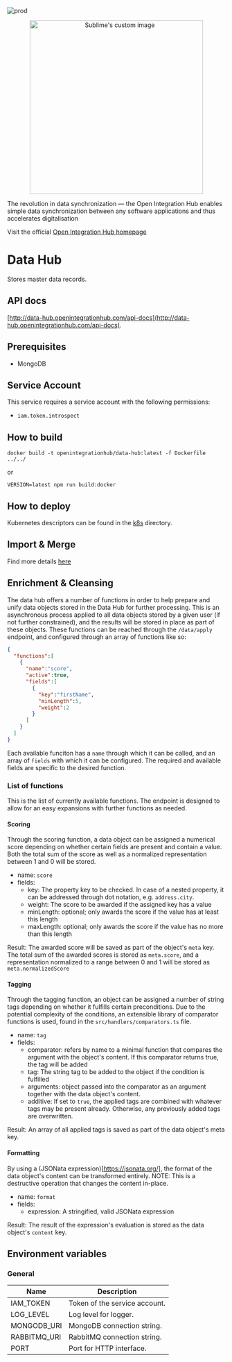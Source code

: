 ![prod](https://img.shields.io/badge/Status-Production-brightgreen.svg)

<p align="center">
  <img src="https://github.com/openintegrationhub/openintegrationhub/blob/master/Assets/medium-oih-einzeilig-zentriert.jpg" alt="Sublime's custom image" width="400"/>
</p>

The revolution in data synchronization — the Open Integration Hub enables simple data synchronization between any software applications and thus accelerates digitalisation

Visit the official [Open Integration Hub homepage](https://www.openintegrationhub.org/)

# Data Hub

Stores master data records.

## API docs

[http://data-hub.openintegrationhub.com/api-docs](http://data-hub.openintegrationhub.com/api-docs).

## Prerequisites

- MongoDB

## Service Account

This service requires a service account with the following permissions:

- `iam.token.introspect`

## How to build

```docker
docker build -t openintegrationhub/data-hub:latest -f Dockerfile ../../
```

or

```npm
VERSION=latest npm run build:docker
```

## How to deploy

Kubernetes descriptors can be found in the [k8s](./k8s) directory.

## Import & Merge

Find more details [here](./src/minhash-poc/README.md) 

## Enrichment & Cleansing

The data hub offers a number of functions in order to help prepare and unify data objects stored in the Data Hub for further processing. This is an asynchronous process applied to all data objects stored by a given user (if not further constrained), and the results will be stored in place as part of these objects. These functions can be reached through the `/data/apply` endpoint, and configured through an array of functions like so: 

```json
{
  "functions":[
    {
      "name":"score",
      "active":true,
      "fields":[
        {
          "key":"firstName",
          "minLength":5,
          "weight":2
        }
      ]
    }
  ]
}
```

Each available funciton has a `name` through which it can be called, and an array of `fields` with which it can be configured. The required and available fields are specific to the desired function.

### List of functions
This is the list of currently available functions. The endpoint is designed to allow for an easy expansions with further functions as needed.

#### Scoring

Through the scoring function, a data object can be assigned a numerical score depending on whether certain fields are present and contain a value. Both the total sum of the score as well as a normalized representation between 1 and 0 will be stored. 

- name: `score`
- fields: 
    - key: The property key to be checked. In case of a nested property, it can be addressed through dot notation, e.g. `address.city`.
    - weight: The score to be awarded if the assigned key has a value
    - minLength: optional; only awards the score if the value has at least this length
    - maxLength: optional; only awards the score if the value has no more than this length

Result: The awarded score will be saved as part of the object's `meta` key. The total sum of the awarded scores is stored as `meta.score`, and a representation normalized to a range between 0 and 1 will be stored as `meta.normalizedScore`


#### Tagging

Through the tagging function, an object can be assigned a number of string tags depending on whether it fulfills certain preconditions. Due to the potential complexity of the conditions, an extensible library of comparator functions is used, found in the `src/handlers/comparators.ts` file.

- name: `tag`
- fields: 
    - comparator: refers by name to a minimal function that compares the argument with the object's content. If this comparator returns true, the tag will be added
    - tag: The string tag to be added to the object if the condition is fulfilled
    - arguments: object passed into the comparator as an argument together with the data object's content.
    - additive: If set to `true`, the applied tags are combined with whatever tags may be present already. Otherwise, any previously added tags are overwritten.

Result: An array of all applied tags is saved as part of the data object's meta key.

#### Formatting

By using a (JSONata expression)[https://jsonata.org/], the format of the data object's content can be transformed entirely. NOTE: This is a destructive operation that changes the content in-place.

- name: `format`
- fields: 
    - expression: A stringified, valid JSONata expression

Result: The result of the expression's evaluation is stored as the data object's `content` key.



## Environment variables

### General

| Name         | Description                   |
| ------------ | ----------------------------- |
| IAM_TOKEN    | Token of the service account. |
| LOG_LEVEL    | Log level for logger.         |
| MONGODB_URI  | MongoDB connection string.    |
| RABBITMQ_URI | RabbitMQ connection string.   |
| PORT         | Port for HTTP interface.      |
